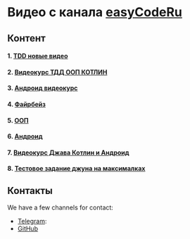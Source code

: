 # Видео с канала [easyCodeRu](https://www.youtube.com/c/easycoderu)
## Контент
#### 1. [TDD новые видео](videos_tdd_new.md)
#### 2. [Видеокурс ТДД ООП КОТЛИН](videos_kotlin_from_zero2hero.md)
#### 3. [Андроид видеокурс](videos_android_course.md)
#### 4. [Файрбейз](videos_firebase.md)
#### 5. [ООП](videos_oop.md)
#### 6. [Андроид](videos_android.md)
#### 7. [Видеокурс Джава Котлин и Андроид](videos_javakotlin_course.md)
#### 8. [Тестовое задание джуна на максималках](videos_jun_test_task.md)

## Контакты
We have a few channels for contact:

- [Telegram](https://t.me/easyCodeRu):
- [GitHub](https://github.com/johnnysc)